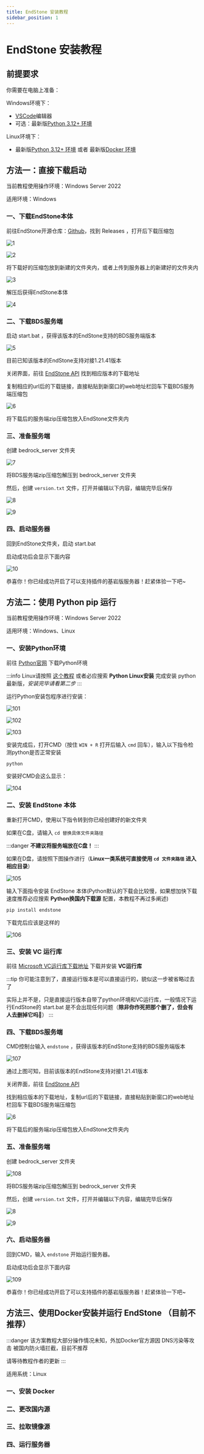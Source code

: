 ```yaml
---
title: EndStone 安装教程
sidebar_position: 1
---
```


# EndStone 安装教程

## 前提要求

你需要在电脑上准备：

Windows环境下：

- [VSCode](https://code.visualstudio.com/)编辑器
- 可选：最新版[Python 3.12+ 环境](https://python.org)

Linux环境下：

- 最新版[Python 3.12+ 环境](https://python.org) 或者 最新版[Docker 环境](https://hub.docker.com/r/endstone/endstone/)

## 方法一：直接下载启动

当前教程使用操作环境：Windows Server 2022

适用环境：Windows

### 一、下载EndStone本体

前往EndStone开源仓库：[Github](https://github.com/EndstoneMC/endstone)，找到 Releases ，打开后下载压缩包

![1](./imgs/1.png)

![2](./imgs/2.png)

将下载好的压缩包放到新建的文件夹内，或者上传到服务器上的新建好的文件夹内

![3](./imgs/3.png)

解压后获得EndStone本体

![4](./imgs/4.png)

### 二、下载BDS服务端

启动 start.bat ，获得该版本的EndStone支持的BDS服务端版本

![5](./imgs/5.png)

目前已知该版本的EndStone支持对接1.21.41版本

关闭界面，前往 [EndStone API](https://raw.githubusercontent.com/EndstoneMC/bedrock-server-data/main/bedrock_server_data.json) 找到相应版本的下载地址

复制相应的url后的下载链接，直接粘贴到新窗口的web地址栏回车下载BDS服务端压缩包

![6](./imgs/6.png)

将下载后的服务端zip压缩包放入EndStone文件夹内

### 三、准备服务端

创建 bedrock_server 文件夹

![7](./imgs/7.png)

将BDS服务端zip压缩包解压到 bedrock_server 文件夹

然后，创建 `version.txt` 文件，打开并编辑以下内容，编辑完毕后保存

![8](./imgs/8.png)

![9](./imgs/9.png)

### 四、启动服务器

回到EndStone文件夹，启动 start.bat

启动成功后会显示下面内容

![10](./imgs/10.png)

恭喜你！你已经成功开启了可以支持插件的基岩版服务器！赶紧体验一下吧~

## 方法二：使用 Python pip 运行

当前教程使用操作环境：Windows Server 2022

适用环境：Windows、Linux

### 一、安装Python环境

前往 [Python官网](https://python.org) 下载Python环境

:::info
Linux请按照 [这个教程](https://blog.csdn.net/hd243608836/article/details/121417965) 或者必应搜索 **Python Linux安装** 完成安装 python 最新版，*安装完毕请看第二步*
:::

运行Python安装包程序进行安装：

![101](./imgs/1-1.png)

![102](./imgs/1-2.png)

![103](./imgs/1-3.png)

安装完成后，打开CMD（按住 `WIN + R` 打开后输入 `cmd` 回车），输入以下指令检测python是否正常安装

```cmd
python
```

安装好CMD会这么显示：

![104](./imgs/1-4.png)

### 二、安装 EndStone 本体

重新打开CMD，使用以下指令转到你已经创建好的新文件夹

如果在C盘，请输入 `cd 替换具体文件夹路径`

:::danger
**不建议将服务端放在C盘！**
:::

如果在D盘，请按照下图操作进行（**Linux一类系统可直接使用 `cd 文件夹路径` 进入相应目录**）

![105](./imgs/1-5.png)

输入下面指令安装 EndStone 本体(Python默认的下载会比较慢，如果想加快下载速度推荐必应搜索 **Python换国内下载源** 配置，本教程不再过多阐述)

```cmd
pip install endstone
```

下载完后应该是这样的

![106](./imgs/1-6.png)

### 三、安装 VC 运行库

前往 [Microsoft VC运行库下载地址](https://www.microsoft.com/zh-CN/download/details.aspx?id=48145) 下载并安装 **VC运行库**

:::tip
你可能注意到了，直接运行版本是可以直接运行的，貌似这一步被省略过去了

实际上并不是，只是直接运行版本自带了python环境和VC运行库，一般情况下运行EndStone的 start.bat 是不会出现任何问题（**除非你作死把那个删了，但会有人去删掉它吗🤔**）
:::

### 四、下载BDS服务端

CMD控制台输入 `endstone` ，获得该版本的EndStone支持的BDS服务端版本

![107](./imgs/1-7.png)

通过上图可知，目前该版本的EndStone支持对接1.21.41版本

关闭界面，前往 [EndStone API](https://raw.githubusercontent.com/EndstoneMC/bedrock-server-data/main/bedrock_server_data.json)

找到相应版本的下载地址，复制url后的下载链接，直接粘贴到新窗口的web地址栏回车下载BDS服务端压缩包

![6](./imgs/6.png)

将下载后的服务端zip压缩包放入EndStone文件夹内

### 五、准备服务端

创建 bedrock_server 文件夹

![108](./imgs/1-8.png)

将BDS服务端zip压缩包解压到 bedrock_server 文件夹

然后，创建 `version.txt` 文件，打开并编辑以下内容，编辑完毕后保存

![8](./imgs/8.png)

![9](./imgs/9.png)

### 六、启动服务器

回到CMD，输入 `endstone` 开始运行服务器。

启动成功后会显示下面内容

![109](./imgs/1-9.png)

恭喜你！你已经成功开启了可以支持插件的基岩版服务器！赶紧体验一下吧~

## 方法三、使用Docker安装并运行 EndStone （目前不推荐）

:::danger
该方案教程大部分操作情况未知，外加Docker官方源因 DNS污染等攻击 被国内防火墙拦截，目前不推荐

请等待教程作者的更新
:::

适用系统：Linux

### 一、安装 Docker

### 二、更改国内源

### 三、拉取镜像源

### 四、运行服务器
